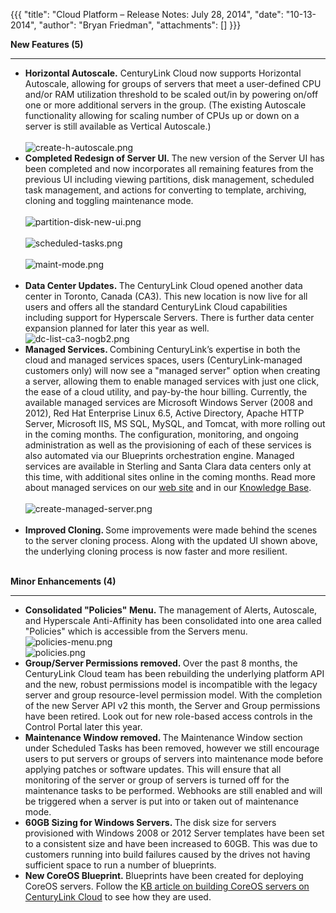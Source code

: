 {{{
  "title": "Cloud Platform – Release Notes: July 28, 2014",
  "date": "10-13-2014",
  "author": "Bryan Friedman",
  "attachments": []
}}}

<p><strong>New Features (5)</strong>
</p>
<hr />
<ul>
  <li><strong>Horizontal Autoscale.</strong>&nbsp;CenturyLink Cloud now supports Horizontal Autoscale, allowing for groups of servers that meet a user-defined CPU and/or RAM utilization threshold to be scaled out/in by powering on/off one or more additional
    servers in the group. (The existing Autoscale functionality allowing for scaling number of CPUs up or down on a server is still available as Vertical Autoscale.)
    <br />
    <br /><img src="https://t3n.zendesk.com/attachments/token/yQNnG88xba6VngVV1XTOeKWjg/?name=create-h-autoscale.png" alt="create-h-autoscale.png" />
    <br />
  </li>
  <li><strong><strong>Completed Redesign of Server UI.&nbsp;</strong></strong>The new version of the Server UI has been completed and now incorporates all remaining features from the previous UI including viewing partitions, disk management, scheduled task
    management, and actions for converting to template, archiving, cloning and toggling maintenance mode.
    <br />
    <br /><img src="https://t3n.zendesk.com/attachments/token/Ojsbts6ExfgaIUgbV7FqYdTiT/?name=partition-disk-new-ui.png" alt="partition-disk-new-ui.png" />
    <br />
    <br /><img src="https://t3n.zendesk.com/attachments/token/BYSN2lwOov3n4pHMHd9ohJG4L/?name=scheduled-tasks.png" alt="scheduled-tasks.png" />
    <br />
    <br /><img src="https://t3n.zendesk.com/attachments/token/xXmFulEevjZht4v2VZb4szVOs/?name=maint-mode.png" alt="maint-mode.png" />
    <br />
    <br />
  </li>
  <li><strong>Data Center Updates.&nbsp;</strong>The CenturyLink Cloud opened another data center in Toronto, Canada (CA3). This new location is now live for all users and offers all the standard CenturyLink Cloud capabilities including support for Hyperscale
    Servers. There is further data center expansion planned for later this year as well.&nbsp;
    <br /><img src="https://t3n.zendesk.com/attachments/token/dY44pCFVakFBS4tueAboQeoFr/?name=dc-list-ca3-nogb2.png" alt="dc-list-ca3-nogb2.png" />
  </li>
  <li><strong>Managed Services. </strong>Combining&nbsp;CenturyLink’s expertise in both the cloud and managed services spaces, users (CenturyLink-managed customers only) will now see a "managed server" option&nbsp;when creating a server, allowing them to
    enable managed services with just one click, the ease of a cloud utility, and pay-by-the hour billing. Currently, the available managed services are Microsoft Windows Server (2008 and 2012), Red Hat Enterprise Linux 6.5, Active Directory, Apache HTTP
    Server, Microsoft IIS, MS SQL, MySQL, and Tomcat, with more rolling out in the coming months.&nbsp;The configuration, monitoring, and ongoing administration as well as the provisioning of each of these services is also automated via our Blueprints
    orchestration engine. Managed services are available in Sterling and Santa Clara data centers only at this time, with additional sites online in the coming months. Read more about managed services on our <a href="http://www.centurylinkcloud.com/managed-services"
   >web site</a> and in our <a href="https://t3n.zendesk.com/categories/20074004-Managed-Services">Knowledge Base</a>.
    <br />
    <br /><img src="https://t3n.zendesk.com/attachments/token/5bBJQEkZAT4zzRmRIs8bEfEBv/?name=create-managed-server.png" alt="create-managed-server.png" />
    <br />
    <br />
  </li>
  <li><strong>Improved Cloning. </strong>Some improvements were made behind the scenes to the server cloning process. Along with the updated UI shown above, the underlying cloning process is now faster and&nbsp;more resilient.
    <br />
    <br />
  </li>
</ul>
<p><strong>Minor Enhancements (4)</strong>
</p>
<hr />
<ul>
  <li><strong>Consolidated "Policies" Menu.&nbsp;</strong>The management of Alerts, Autoscale, and Hyperscale Anti-Affinity has been consolidated into one area called "Policies" which is accessible from the Servers menu.
    <br /><img src="https://t3n.zendesk.com/attachments/token/Z9ytuI0EaGo1ilZsosG8TfG58/?name=policies-menu.png" alt="policies-menu.png" />
    <br /><img src="https://t3n.zendesk.com/attachments/token/N7vOSxqen80b3zPpiMizm4LaG/?name=policies.png" alt="policies.png" />
  </li>
  <li><strong>Group/Server Permissions removed.&nbsp;</strong>Over the past 8 months, the CenturyLink Cloud team has been rebuilding the underlying platform API and the new, robust permissions model is incompatible with the legacy server and group resource-level
    permission model. With the completion of the new Server API v2 this month, the Server and Group permissions have been retired. Look out for new role-based access controls in the Control Portal later this year.
    <br />
  </li>
  <li><strong>Maintenance Window removed. </strong>The&nbsp;Maintenance Window section under Scheduled Tasks has been removed, however we still encourage users to put servers or groups of servers into maintenance mode before applying patches or software updates.
    This will ensure that all monitoring&nbsp;of the server or group of servers is turned off for the maintenance tasks to be performed. Webhooks are still enabled and will be triggered when a server is put into or taken out of maintenance mode.</li>
  <li><strong>60GB Sizing for Windows Servers.&nbsp;</strong>The disk size for servers provisioned with Windows 2008 or 2012 Server templates have been set to a consistent size and have been increased to 60GB. This was due to customers running into
    build failures caused by the drives not having sufficient space to run a number of blueprints.</li>
  <li><strong>New CoreOS Blueprint.&nbsp;</strong>Blueprints have been created for deploying CoreOS servers. Follow the <a href="https://t3n.zendesk.com/entries/47064274-Building-CoreOS-Server-Cluster-on-the-CenturyLink-Cloud">KB article on building CoreOS servers on CenturyLink Cloud</a>&nbsp;to
    see how they are used.</li>
</ul>
